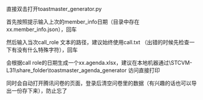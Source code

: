 直接双击打开toastmaster_generator.py

首先按照提示输入上次的member_info日期（目录中存在xx.member_info.json），回车

然后输入当次call_role 文本的路径，建议始终使用call.txt （出错的时候先检查一下有没有什么特殊字符），回车

会根据call role的日期生成一个xx.agenda.xlsx，建议在本地机器通过\\STCVM-L31\share_folder\toastmaster_agenda_generator 访问直接打印

同时会自动打开腾讯问卷的页面，登录后清空问卷里的数据（有兴趣的话也可以导出一份存下来），防止忘了
